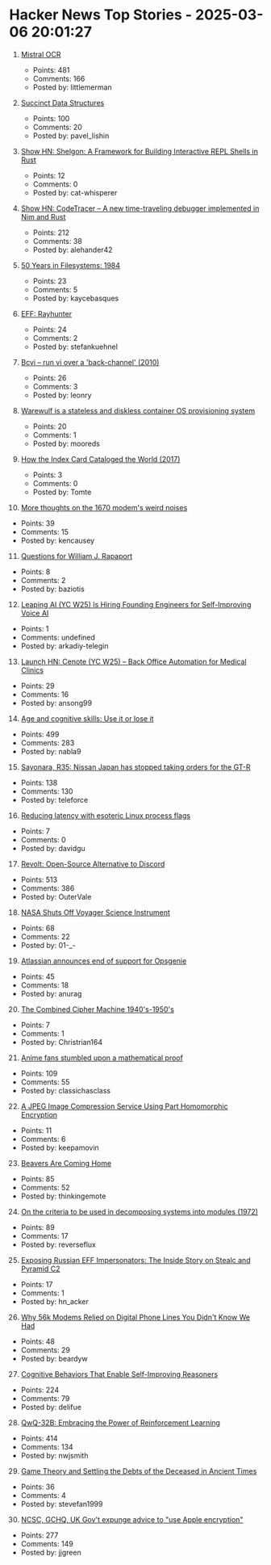 # Hacker News Top Stories - 2025-03-06 20:01:27

1. [Mistral OCR](https://mistral.ai/fr/news/mistral-ocr)
   - Points: 481
   - Comments: 166
   - Posted by: littlemerman

2. [Succinct Data Structures](https://blog.startifact.com/posts/succinct/)
   - Points: 100
   - Comments: 20
   - Posted by: pavel_lishin

3. [Show HN: Shelgon: A Framework for Building Interactive REPL Shells in Rust](https://github.com/NishantJoshi00/shelgon)
   - Points: 12
   - Comments: 0
   - Posted by: cat-whisperer

4. [Show HN: CodeTracer – A new time-traveling debugger implemented in Nim and Rust](https://github.com/metacraft-labs/codetracer)
   - Points: 212
   - Comments: 38
   - Posted by: alehander42

5. [50 Years in Filesystems: 1984](https://blog.koehntopp.info/2023/05/06/50-years-in-filesystems-1984.html)
   - Points: 23
   - Comments: 5
   - Posted by: kaycebasques

6. [EFF: Rayhunter](https://github.com/EFForg/rayhunter)
   - Points: 24
   - Comments: 2
   - Posted by: stefankuehnel

7. [Bcvi – run vi over a 'back-channel' (2010)](https://sshmenu.sourceforge.net/articles/bcvi/)
   - Points: 26
   - Comments: 3
   - Posted by: leonry

8. [Warewulf is a stateless and diskless container OS provisioning system](https://github.com/warewulf/warewulf)
   - Points: 20
   - Comments: 1
   - Posted by: mooreds

9. [How the Index Card Cataloged the World (2017)](https://www.theatlantic.com/technology/archive/2017/12/how-the-index-card-catalogued-the-world/547271/)
   - Points: 3
   - Comments: 0
   - Posted by: Tomte

10. [More thoughts on the 1670 modem's weird noises](https://rachelbythebay.com/w/2025/03/05/1670/)
   - Points: 39
   - Comments: 15
   - Posted by: kencausey

11. [Questions for William J. Rapaport](https://docs.google.com/forms/d/e/1FAIpQLScu0u_nW3S94CfrEGzaABprsGm322wVaBkiqF-ajkN_HVKHhQ/viewform?usp=header)
   - Points: 8
   - Comments: 2
   - Posted by: baziotis

12. [Leaping AI (YC W25) Is Hiring Founding Engineers for Self-Improving Voice AI](https://www.ycombinator.com/companies/leaping-ai/jobs/BpsfpvY-founding-full-stack-engineer)
   - Points: 1
   - Comments: undefined
   - Posted by: arkadiy-telegin

13. [Launch HN: Cenote (YC W25) – Back Office Automation for Medical Clinics](undefined)
   - Points: 29
   - Comments: 16
   - Posted by: ansong99

14. [Age and cognitive skills: Use it or lose it](https://www.science.org/doi/full/10.1126/sciadv.ads1560?af=R)
   - Points: 499
   - Comments: 283
   - Posted by: nabla9

15. [Sayonara, R35: Nissan Japan has stopped taking orders for the GT-R](https://www.topgear.com/car-news/supercars/sayonara-r35-nissan-japan-has-stopped-taking-orders-gt-r)
   - Points: 138
   - Comments: 130
   - Posted by: teleforce

16. [Reducing latency with esoteric Linux process flags](https://www.recall.ai/post/reducing-latency-by-83-with-esoteric-linux-process-flags)
   - Points: 7
   - Comments: 0
   - Posted by: davidgu

17. [Revolt: Open-Source Alternative to Discord](https://revolt.chat)
   - Points: 513
   - Comments: 386
   - Posted by: OuterVale

18. [NASA Shuts Off Voyager Science Instrument](https://gizmodo.com/nasa-shuts-off-voyager-science-instrument-more-power-cuts-ahead-to-keep-both-probes-going-2000572202)
   - Points: 68
   - Comments: 22
   - Posted by: 01-_-

19. [Atlassian announces end of support for Opsgenie](https://www.atlassian.com/blog/announcements/evolution-of-it-operations)
   - Points: 45
   - Comments: 18
   - Posted by: anurag

20. [The Combined Cipher Machine 1940's-1950's](http://chris-intel-corner.blogspot.com/2025/03/the-combined-cipher-machine-1942-1962.html)
   - Points: 7
   - Comments: 1
   - Posted by: Christrian164

21. [Anime fans stumbled upon a mathematical proof](https://www.scientificamerican.com/article/the-surprisingly-difficult-mathematical-proof-that-anime-fans-helped-solve/)
   - Points: 109
   - Comments: 55
   - Posted by: classichasclass

22. [A JPEG Image Compression Service Using Part Homomorphic Encryption](https://github.com/qianfei11/ShadowyCompression)
   - Points: 11
   - Comments: 6
   - Posted by: keepamovin

23. [Beavers Are Coming Home](https://www.wildlifetrusts.org/news/beavers-are-coming-home)
   - Points: 85
   - Comments: 52
   - Posted by: thinkingemote

24. [On the criteria to be used in decomposing systems into modules (1972)](https://dl.acm.org/doi/pdf/10.1145/361598.361623)
   - Points: 89
   - Comments: 17
   - Posted by: reverseflux

25. [Exposing Russian EFF Impersonators: The Inside Story on Stealc and Pyramid C2](https://hunt.io/blog/russian-speaking-actors-impersonate-etf-distribute-stealc-pyramid-c2)
   - Points: 17
   - Comments: 1
   - Posted by: hn_acker

26. [Why 56k Modems Relied on Digital Phone Lines You Didn't Know We Had](https://hackaday.com/2025/03/06/why-56k-modems-relied-on-digital-phone-lines-you-didnt-know-we-had/)
   - Points: 48
   - Comments: 29
   - Posted by: beardyw

27. [Cognitive Behaviors That Enable Self-Improving Reasoners](https://arxiv.org/abs/2503.01307)
   - Points: 224
   - Comments: 79
   - Posted by: delifue

28. [QwQ-32B: Embracing the Power of Reinforcement Learning](https://qwenlm.github.io/blog/qwq-32b/)
   - Points: 414
   - Comments: 134
   - Posted by: nwjsmith

29. [Game Theory and Settling the Debts of the Deceased in Ancient Times](https://politicalcalculations.blogspot.com/2025/02/game-theory-and-settling-debts-of.html)
   - Points: 36
   - Comments: 4
   - Posted by: stevefan1999

30. [NCSC, GCHQ, UK Gov't expunge advice to "use Apple encryption"](https://alecmuffett.com/article/112522)
   - Points: 277
   - Comments: 149
   - Posted by: jjgreen

